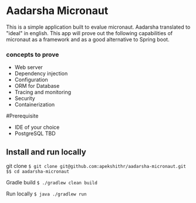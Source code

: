 # Aadarsha Micronaut    
This is a simple application built to evalue micronaut. 
Aadarsha translated to "ideal" in english. This app will prove out the following capabilities of micronaut as a framework and as a good alternative to Spring boot.

### concepts to prove
- Web server
- Dependency injection
- Configuration
- ORM for Database
- Tracing and monitoring
- Security
- Containerization

#Prerequisite
- IDE of your choice
- PostgreSQL
TBD

## Install and run locally

git clone ```$ git clone git@github.com:apekshithr/aadarsha-micronaut.git $$ cd aadarsha-micronaut```

Gradle build
```$ ./gradlew clean build```

Run locally
```$ java ./gradlew run```
